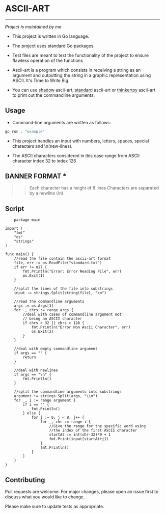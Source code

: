 # ASCII-ART

***


*Project is maintained by me*

+ This project is written in Go language.

* The project uses standard Go packages.

+ Test files are meant to test the functionality of the project to ensure flawless operation of the functions

+ Ascii-art is a program which consists in receiving a string as an argument and outputting the string in a graphic representation using ASCII. It's Time to Write Big.

+ You can use [shadow](https://learn.zone01kisumu.ke/git/root/public/src/branch/master/subjects/ascii-art/shadow.txt) ascii-art, [standard](https://learn.zone01kisumu.ke/git/root/public/src/branch/master/subjects/ascii-art/standard.txt) ascii-art or [thinkertoy](https://learn.zone01kisumu.ke/git/root/public/src/branch/master/subjects/ascii-art/thinkertoy.txt) ascii-art to print out the commandline arguments.

## Usage

+ Command-line arguments are written as follows:

```bash 
go run . "example"
```


+ This project handles an input with numbers, letters, spaces, special characters and \n(new-lines).

+ The ASCII characters considered in this case range from ASCII character index 32 to index 126

## BANNER FORMAT *

>> Each character has a height of 8 lines
>> Characters are separated by a newline (\n)


## Script

```
    package main

import (
	"fmt"
	"os"
	"strings"
)

func main() {
    //read the file contain the ascii-art format
	file, err := os.ReadFile("standard.txt")
	if err != nil {
		fmt.Println("Error: Error Reading File", err)
		os.Exit(1)
	}

    //split the lines of the file into substrings
	input := strings.Split(string(file), "\n")

    //read the commandline arguments
	args := os.Args[1]
	for _, chrs := range args {
        //deal with cases of commandline argument not 
        // being an ASCII character
		if chrs < 32 || chrs > 126 {
			fmt.Println("Error Non Ascii Character", err)
			os.Exit(2)
		}
	}

    //deal with empty commandline argument
	if args == "" {
		return
	}

    //deal with newlines
	if args == "\n" {
		fmt.Println()
	}

    //split the commandline arguments into substrings
	argument := strings.Split(args, "\\n")
	for _, i := range argument {
		if i == "" {
			fmt.Println()
		} else {
			for j := 0; j < 8; j++ {
				for _, chr := range i {
                    //Give the range for the specific word using
                    //the index of the first ASCII character
					startAt := int(chr-32)*9 + 1
					fmt.Print(input[startAt+j])
				}
				fmt.Println()
			}
		}
	}
}

```

## Contributing

Pull requests are welcome. For major changes, please open an issue first
to discuss what you would like to change.

Please make sure to update tests as appropriate.

